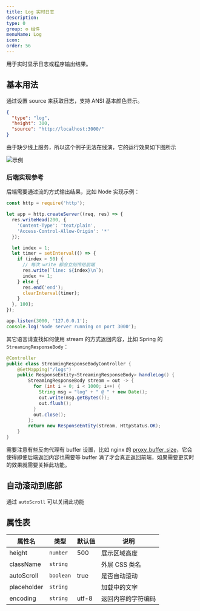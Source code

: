 ```yaml
---
title: Log 实时日志
description:
type: 0
group: ⚙ 组件
menuName: Log
icon:
order: 56
---
```


用于实时显示日志或程序输出结果。

## 基本用法

通过设置 source 来获取日志，支持 ANSI 基本颜色显示。

```json
{
  "type": "log",
  "height": 300,
  "source": "http://localhost:3000/"
}
```

由于缺少线上服务，所以这个例子无法在线演，它的运行效果如下图所示

![示例](https://suda.cdn.bcebos.com/images%2Famis%2Flog.gif)

### 后端实现参考

后端需要通过流的方式输出结果，比如 Node 实现示例：

```javascript
const http = require('http');

let app = http.createServer((req, res) => {
  res.writeHead(200, {
    'Content-Type': 'text/plain',
    'Access-Control-Allow-Origin': '*'
  });

  let index = 1;
  let timer = setInterval(() => {
    if (index < 50) {
      // 每次 write 都会立刻传给前端
      res.write(`line: ${index}\n`);
      index += 1;
    } else {
      res.end('end');
      clearInterval(timer);
    }
  }, 100);
});

app.listen(3000, '127.0.0.1');
console.log('Node server running on port 3000');
```

其它语言请查找如何使用 stream 的方式返回内容，比如 Spring 的 `StreamingResponseBody`：

```java
@Controller
public class StreamingResponseBodyController {
    @GetMapping("/logs")
    public ResponseEntity<StreamingResponseBody> handleLog() {
        StreamingResponseBody stream = out -> {
          for (int i = 0; i < 1000; i++) {
            String msg = "log" + " @ " + new Date();
            out.write(msg.getBytes());
            out.flush();
          }
          out.close();
        };
        return new ResponseEntity(stream, HttpStatus.OK);
    }
}
```

需要注意有些反向代理有 buffer 设置，比如 nginx 的 [proxy_buffer_size](https://nginx.org/en/docs/http/ngx_http_proxy_module.html#proxy_buffer_size)，它会使得即便后端返回内容也需要等 buffer 满了才会真正返回前端，如果需要更实时的效果就需要关掉此功能。

## 自动滚动到底部

通过 `autoScroll` 可以关闭此功能

## 属性表

| 属性名      | 类型      | 默认值 | 说明               |
| ----------- | --------- | ------ | ------------------ |
| height      | `number`  | 500    | 展示区域高度       |
| className   | `string`  |        | 外层 CSS 类名      |
| autoScroll  | `boolean` | true   | 是否自动滚动       |
| placeholder | `string`  |        | 加载中的文字       |
| encoding    | `string`  | utf-8  | 返回内容的字符编码 |
